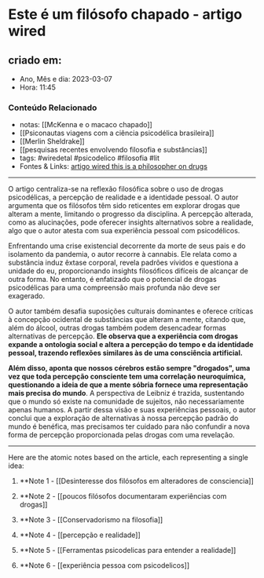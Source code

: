 # Este é um filósofo chapado - artigo wired

## criado em: 

- Ano, Mês e dia: 2023-03-07
- Hora: 11:45

### Conteúdo Relacionado

- notas: [[McKenna e o macaco chapado]]
- [[Psiconautas viagens com a ciência psicodélica brasileira]]
- [[Merlin Sheldrake]]
- [[pesquisas recentes envolvendo filosofia e substâncias]]
- tags: #wiredetal #psicodelico #filosofia #lit 
- Fontes & Links: [artigo wired this is a philosopher on drugs](https://www.wired.com/story/this-is-a-philosopher-on-drugs/)
---

O artigo centraliza-se na reflexão filosófica sobre o uso de drogas psicodélicas, a percepção de realidade e a identidade pessoal. O autor argumenta que os filósofos têm sido reticentes em explorar drogas que alteram a mente, limitando o progresso da disciplina. A percepção alterada, como as alucinações, pode oferecer insights alternativos sobre a realidade, algo que o autor atesta com sua experiência pessoal com psicodélicos.

Enfrentando uma crise existencial decorrente da morte de seus pais e do isolamento da pandemia, o autor recorre à cannabis. Ele relata como a substância induz êxtase corporal, revela padrões vívidos e questiona a unidade do eu, proporcionando insights filosóficos difíceis de alcançar de outra forma. No entanto, é enfatizado que o potencial de drogas psicodélicas para uma compreensão mais profunda não deve ser exagerado.

O autor também desafia suposições culturais dominantes e oferece críticas à concepção ocidental de substâncias que alteram a mente, citando que, além do álcool, outras drogas também podem desencadear formas alternativas de percepção. **Ele observa que a experiência com drogas expande a ontologia social e altera a percepção do tempo e da identidade pessoal, trazendo reflexões similares às de uma consciência artificial.**

**Além disso, aponta que nossos cérebros estão sempre "drogados", uma vez que toda percepção consciente tem uma correlação neuroquímica, questionando a ideia de que a mente sóbria fornece uma representação mais precisa do mundo**. A perspectiva de Leibniz é trazida, sustentando que o mundo só existe na comunidade de sujeitos, não necessariamente apenas humanos. A partir dessa visão e suas experiências pessoais, o autor conclui que a exploração de alternativas à nossa percepção padrão do mundo é benéfica, mas precisamos ter cuidado para não confundir a nova forma de percepção proporcionada pelas drogas com uma revelação.

---

Here are the atomic notes based on the article, each representing a single idea:

1. **Note 1 - [[Desinteresse dos filósofos em alteradores de consciencia]]

2. **Note 2 - [[poucos filósofos documentaram experiências com drogas]]

3. **Note 3 - [[Conservadorismo na filosofia]]

4. **Note 4 - [[percepção e realidade]]

5. **Note 5 - [[Ferramentas psicodelicas para entender a realidade]]

6. **Note 6 - [[experiência pessoa com psicodelicos]]